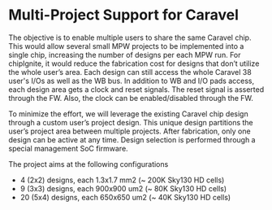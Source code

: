 # Multi-Project Support for Caravel
The objective is to enable multiple users to share the same Caravel chip.  This would allow several small MPW projects to be implemented into a single chip, increasing the number of designs per each MPW run. For chipIgnite, it would reduce the fabrication cost for designs that don’t utilize the whole user’s area. Each design can still access the whole Caravel 38 user's I/Os as well as the WB bus. In addition to WB and I/O pads access, each design area gets a clock and reset signals. The reset signal is asserted through the FW. Also, the clock can be enabled/disabled through the FW.


To minimize the effort, we will leverage the existing Caravel chip design through a custom user’s project design. This unique design partitions the user’s project area between multiple projects. After fabrication, only one design can be active at any time. Design selection is performed through a special management SoC firmware. 

The project aims at the following configurations
- 4 (2x2) designs, each 1.3x1.7 mm2 (~ 200K Sky130 HD cells)
- 9 (3x3) designs, each 900x900 um2 (~ 80K Sky130 HD cells)
- 20 (5x4) designs, each 650x650 um2 (~ 40K Sky130 HD cells)
